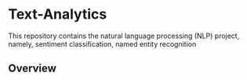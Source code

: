 # Text-Analytics

This repository contains the natural language processing (NLP) project, namely, sentiment classification, named entity recognition

## Overview
